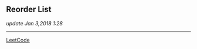 ## Reorder List
_update Jan 3,2018 1:28_

---
[LeetCode](https://leetcode.com/problems/reorder-list/description/)

